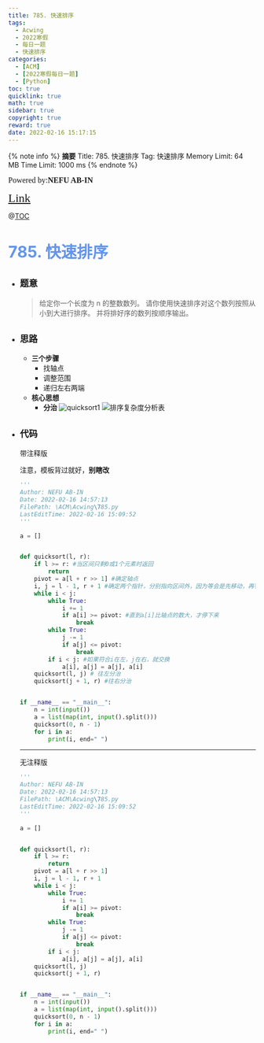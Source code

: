 ```yaml
---
title: 785. 快速排序
tags:
  - Acwing
  - 2022寒假
  - 每日一题
  - 快速排序
categories:
  - [ACM]
  - [2022寒假每日一题]
  - [Python]
toc: true
quicklink: true
math: true
sidebar: true
copyright: true
reward: true
date: 2022-02-16 15:17:15
---
```



{% note info %}
**摘要**
Title: 785. 快速排序
Tag: 快速排序
Memory Limit: 64 MB
Time Limit: 1000 ms
{% endnote %}
<!-- more -->

<font size=3 face=楷体>Powered by:**NEFU AB-IN**</font>

<font color=#FFA500 size=5 face=楷体>[Link](https://www.acwing.com/problem/content/description/787/)</font>

@[TOC](文章目录)

# <font color=#6495ED size=6>785. 快速排序
</font>

* ## <font size=4 face=粗体>题意</font>

  >给定你一个长度为 n 的整数数列。
  >请你使用快速排序对这个数列按照从小到大进行排序。
  >并将排好序的数列按顺序输出。

* ## <font size=4 face=粗体>思路</font>

  * **三个步骤**
    * 找轴点
    * 调整范围
    * 递归左右两端
  * **核心思想**
    * **分治**
  ![quicksort1](https://oss.ab-in.cn/Pictures/quicksort1.png)
  ![排序复杂度分析表](https://oss.ab-in.cn/Pictures/quicksort2.jpg)
* ## <font size=4 face=粗体>代码</font>

  带注释版

  注意，模板背过就好，**别瞎改**

  ```python
  '''
  Author: NEFU AB-IN
  Date: 2022-02-16 14:57:13
  FilePath: \ACM\Acwing\785.py
  LastEditTime: 2022-02-16 15:09:52
  '''

  a = []


  def quicksort(l, r):
      if l >= r: #当区间只剩0或1个元素时返回
          return
      pivot = a[l + r >> 1] #确定轴点
      i, j = l - 1, r + 1 #确定两个指针，分别指向区间外，因为等会是先移动，再判断
      while i < j:
          while True:
              i += 1
              if a[i] >= pivot: #直到a[i]比轴点的数大，才停下来
                  break
          while True:
              j -= 1
              if a[j] <= pivot:
                  break
          if i < j: #如果符合i在左，j在右，就交换
              a[i], a[j] = a[j], a[i]
      quicksort(l, j) # 往左分治
      quicksort(j + 1, r) #往右分治


  if __name__ == "__main__":
      n = int(input())
      a = list(map(int, input().split()))
      quicksort(0, n - 1)
      for i in a:
          print(i, end=" ")

  ```
  ****

  无注释版

  ```python
  '''
  Author: NEFU AB-IN
  Date: 2022-02-16 14:57:13
  FilePath: \ACM\Acwing\785.py
  LastEditTime: 2022-02-16 15:09:52
  '''

  a = []


  def quicksort(l, r):
      if l >= r:
          return
      pivot = a[l + r >> 1]
      i, j = l - 1, r + 1
      while i < j:
          while True:
              i += 1
              if a[i] >= pivot:
                  break
          while True:
              j -= 1
              if a[j] <= pivot:
                  break
          if i < j:
              a[i], a[j] = a[j], a[i]
      quicksort(l, j)
      quicksort(j + 1, r)


  if __name__ == "__main__":
      n = int(input())
      a = list(map(int, input().split()))
      quicksort(0, n - 1)
      for i in a:
          print(i, end=" ")

  ```
